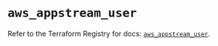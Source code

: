 # `aws_appstream_user`

Refer to the Terraform Registry for docs: [`aws_appstream_user`](https://registry.terraform.io/providers/hashicorp/aws/5.54.1/docs/resources/appstream_user).
